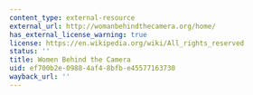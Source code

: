 ```yaml
---
content_type: external-resource
external_url: http://womanbehindthecamera.org/home/
has_external_license_warning: true
license: https://en.wikipedia.org/wiki/All_rights_reserved
status: ''
title: Women Behind the Camera
uid: ef700b2e-0988-4af4-8bfb-e45577163730
wayback_url: ''
---
```

